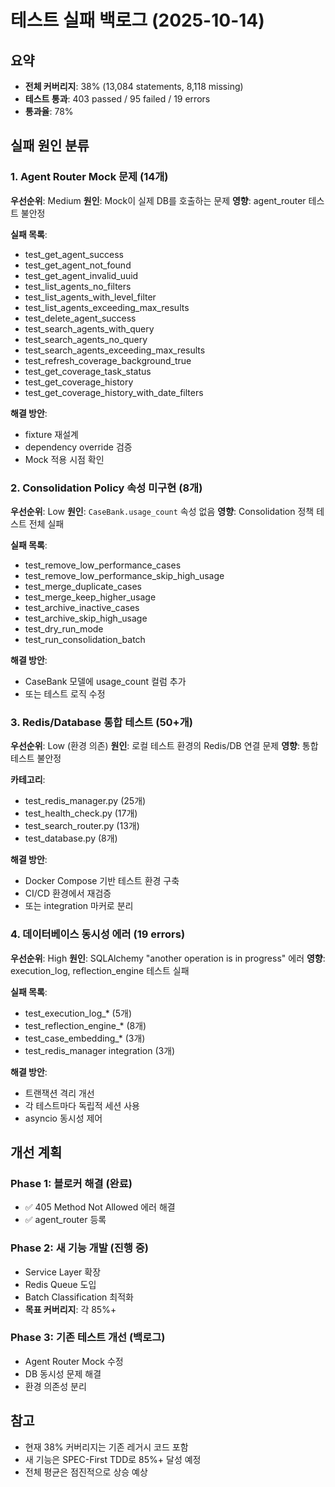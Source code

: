 # 테스트 실패 백로그 (2025-10-14)

## 요약
- **전체 커버리지**: 38% (13,084 statements, 8,118 missing)
- **테스트 통과**: 403 passed / 95 failed / 19 errors
- **통과율**: 78%

## 실패 원인 분류

### 1. Agent Router Mock 문제 (14개)
**우선순위**: Medium
**원인**: Mock이 실제 DB를 호출하는 문제
**영향**: agent_router 테스트 불안정

**실패 목록**:
- test_get_agent_success
- test_get_agent_not_found
- test_get_agent_invalid_uuid
- test_list_agents_no_filters
- test_list_agents_with_level_filter
- test_list_agents_exceeding_max_results
- test_delete_agent_success
- test_search_agents_with_query
- test_search_agents_no_query
- test_search_agents_exceeding_max_results
- test_refresh_coverage_background_true
- test_get_coverage_task_status
- test_get_coverage_history
- test_get_coverage_history_with_date_filters

**해결 방안**:
- fixture 재설계
- dependency override 검증
- Mock 적용 시점 확인

### 2. Consolidation Policy 속성 미구현 (8개)
**우선순위**: Low
**원인**: `CaseBank.usage_count` 속성 없음
**영향**: Consolidation 정책 테스트 전체 실패

**실패 목록**:
- test_remove_low_performance_cases
- test_remove_low_performance_skip_high_usage
- test_merge_duplicate_cases
- test_merge_keep_higher_usage
- test_archive_inactive_cases
- test_archive_skip_high_usage
- test_dry_run_mode
- test_run_consolidation_batch

**해결 방안**:
- CaseBank 모델에 usage_count 컬럼 추가
- 또는 테스트 로직 수정

### 3. Redis/Database 통합 테스트 (50+개)
**우선순위**: Low (환경 의존)
**원인**: 로컬 테스트 환경의 Redis/DB 연결 문제
**영향**: 통합 테스트 불안정

**카테고리**:
- test_redis_manager.py (25개)
- test_health_check.py (17개)
- test_search_router.py (13개)
- test_database.py (8개)

**해결 방안**:
- Docker Compose 기반 테스트 환경 구축
- CI/CD 환경에서 재검증
- 또는 integration 마커로 분리

### 4. 데이터베이스 동시성 에러 (19 errors)
**우선순위**: High
**원인**: SQLAlchemy "another operation is in progress" 에러
**영향**: execution_log, reflection_engine 테스트 실패

**실패 목록**:
- test_execution_log_* (5개)
- test_reflection_engine_* (8개)
- test_case_embedding_* (3개)
- test_redis_manager integration (3개)

**해결 방안**:
- 트랜잭션 격리 개선
- 각 테스트마다 독립적 세션 사용
- asyncio 동시성 제어

## 개선 계획

### Phase 1: 블로커 해결 (완료)
- ✅ 405 Method Not Allowed 에러 해결
- ✅ agent_router 등록

### Phase 2: 새 기능 개발 (진행 중)
- Service Layer 확장
- Redis Queue 도입
- Batch Classification 최적화
- **목표 커버리지**: 각 85%+

### Phase 3: 기존 테스트 개선 (백로그)
- Agent Router Mock 수정
- DB 동시성 문제 해결
- 환경 의존성 분리

## 참고
- 현재 38% 커버리지는 기존 레거시 코드 포함
- 새 기능은 SPEC-First TDD로 85%+ 달성 예정
- 전체 평균은 점진적으로 상승 예상
